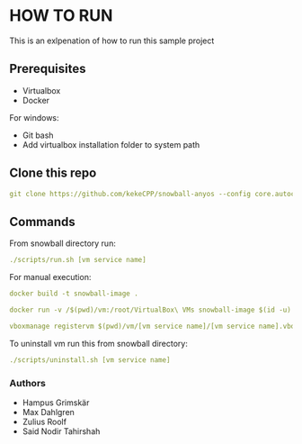 # HOW TO RUN

This is an exlpenation of how to run this sample project

## Prerequisites
- Virtualbox
- Docker

For windows:
- Git bash
- Add virtualbox installation folder to system path

## Clone this repo
```yaml
git clone https://github.com/kekeCPP/snowball-anyos --config core.autocrlf=input
```

## Commands
From snowball directory run:
```yaml
./scripts/run.sh [vm service name]
```

For manual execution:
```yaml
docker build -t snowball-image .

docker run -v /$(pwd)/vm:/root/VirtualBox\ VMs snowball-image $(id -u) ./common-schemas/metadata.json

vboxmanage registervm $(pwd)/vm/[vm service name]/[vm service name].vbox
```

To uninstall vm run this from snowball directory:
```yaml
./scripts/uninstall.sh [vm service name]
```

### Authors
- Hampus Grimskär
- Max Dahlgren
- Zulius Roolf
- Said Nodir Tahirshah